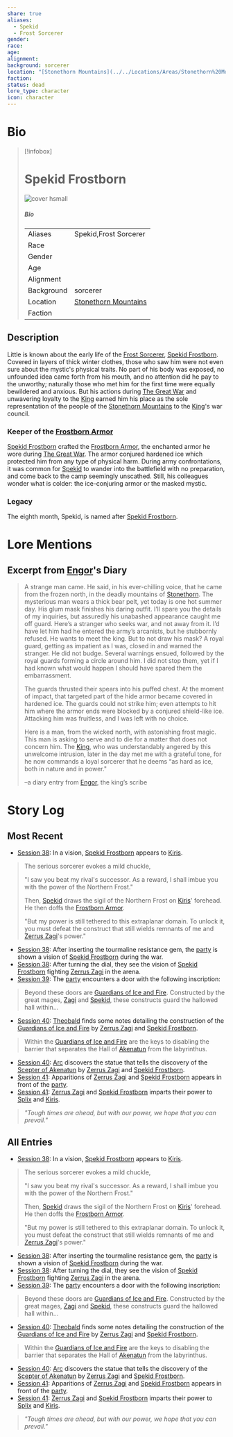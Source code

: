 ```yaml
---
share: true
aliases:
  - Spekid
  - Frost Sorcerer
gender: 
race: 
age: 
alignment: 
background: sorcerer
location: "[Stonethorn Mountains](../../Locations/Areas/Stonethorn%20Mountains.md)"
faction: 
status: dead
lore_type: character
icon: character
---
```

# Bio
> [!infobox]
> # Spekid Frostborn
> ![cover hsmall](insertimage.png)
> ##### Bio
> |  |  |
> | ---- | ---- |
> | Aliases | Spekid,Frost Sorcerer|
> | Race|  |
> | Gender| |
> | Age | |
> | Alignment|| 
> | Background| sorcerer|
> | Location|  [Stonethorn Mountains](../../Locations/Areas/Stonethorn%20Mountains.md)|
> | Faction| | 
## Description
Little is known about the early life of the [Frost Sorcerer](Spekid%20Frostborn.md), [Spekid Frostborn](Spekid%20Frostborn.md). Covered in layers of thick winter clothes, those who saw him were not even sure about the mystic's physical traits. No part of his body was exposed, no unfounded idea came forth from his mouth, and no attention did he pay to the unworthy; naturally those who met him for the first time were equally bewildered and anxious. But his actions during [The Great War](../Kippian-Sumber%20War.md) and unwavering loyalty to the [King](../../../Agustus%20Kyp.md) earned him his place as the sole representation of the people of the [Stonethorn Mountains](../../Locations/Areas/Stonethorn%20Mountains.md) to the [King](../../../Agustus%20Kyp.md)'s war council.
### Keeper of the [Frostborn Armor](../../Items/Mythic%20Items/Frostborn%20Armor.md)
[Spekid Frostborn](Spekid%20Frostborn.md) crafted the [Frostborn Armor](../../Items/Mythic%20Items/Frostborn%20Armor.md), the enchanted armor he wore during [The Great War](../Kippian-Sumber%20War.md). The armor conjured hardened ice which protected him from any type of physical harm. During army confrontations, it was common for [Spekid](Spekid%20Frostborn.md) to wander into the battlefield with no preparation, and come back to the camp seemingly unscathed. Still, his colleagues wonder what is colder: the ice-conjuring armor or the masked mystic.
### Legacy
The eighth month, Spekid, is named after [Spekid Frostborn](Spekid%20Frostborn.md).
# Lore Mentions
## Excerpt from **[Engor](../../../Engor%20Randall.md)'s Diary**
> A strange man came. He said, in his ever-chilling voice, that he came from the frozen north, in the deadly mountains of [Stonethorn](../../Locations/Areas/Stonethorn%20Mountains.md). The mysterious man wears a thick bear pelt, yet today is one hot summer day. His glum mask finishes his daring outfit. I’ll spare you the details of my inquiries, but assuredly his unabashed appearance caught me off guard. Here’s a stranger who seeks war, and not away from it. I’d have let him had he entered the army’s arcanists, but he stubbornly refused. He wants to meet the king. But to not draw his mask? A royal guard, getting as impatient as I was, closed in and warned the stranger. He did not budge. Several warnings ensued, followed by the royal guards forming a circle around him. I did not stop them, yet if I had known what would happen I should have spared them the embarrassment.
> 
> The guards thrusted their spears into his puffed chest. At the moment of impact, that targeted part of the hide armor became covered in hardened ice. The guards could not strike him; even attempts to hit him where the armor ends were blocked by a conjured shield-like ice. Attacking him was fruitless, and I was left with no choice.
> 
> Here is a man, from the wicked north, with astonishing frost magic. This man is asking to serve and to die for a matter that does not concern him. The [King](../../../Agustus%20Kyp.md), who was understandably angered by this unwelcome intrusion, later in the day met me with a grateful tone, for he now commands a loyal sorcerer that he deems “as hard as ice, both in nature and in power."
>
>–a diary entry from [Engor](../../../Engor%20Randall.md), the king’s scribe
# Story Log
## Most Recent
- [Session 38](../../Session%20Log/Session%2038.md): In a vision, [Spekid Frostborn](Spekid%20Frostborn.md) appears to [Kiris](Kiris%20Acquermann.md).
> The serious sorcerer evokes a mild chuckle,
>
> "I saw you beat my rival's successor. As a reward, I shall imbue you with the power of the Northern Frost."
>
> Then, [Spekid](Spekid%20Frostborn.md) draws the sigil of the Northern Frost on [Kiris](Kiris%20Acquermann.md)' forehead. He then doffs the [Frostborn Armor](Frostborn%20Armor.md).
>
> "But my power is still tethered to this extraplanar domain. To unlock it, you must defeat the construct that still wields remnants of me and [Zerrus Zagi](Zerrus%20Zagi.md)'s power."
- [Session 38](../../Session%20Log/Session%2038.md): After inserting the tourmaline resistance gem, the [party](Seven%20Up....md) is shown a vision of [Spekid Frostborn](Spekid%20Frostborn.md) during the war.
- [Session 38](../../Session%20Log/Session%2038.md): After turning the dial, they see the vision of [Spekid Frostborn](Spekid%20Frostborn.md) fighting [Zerrus Zagi](Zerrus%20Zagi.md) in the arena.
- [Session 39](../../Session%20Log/Session%2039.md): The [party](Seven%20Up....md) encounters a door with the following inscription:
> Beyond these doors are [Guardians of Ice and Fire](Guardians%20of%20Ice%20and%20Fire.md). Constructed by the great mages, [Zagi](Zerrus%20Zagi.md) and [Spekid](Spekid%20Frostborn.md), these constructs guard the hallowed hall within...
- [Session 40](../../Session%20Log/Session%2040.md): [Theobald](Theobald%20Clayhollow.md) finds some notes detailing the construction of the [Guardians of Ice and Fire](Guardians%20of%20Ice%20and%20Fire.md) by [Zerrus Zagi](Zerrus%20Zagi.md) and [Spekid Frostborn](Spekid%20Frostborn.md).
> Within the [Guardians of Ice and Fire](Guardians%20of%20Ice%20and%20Fire.md) are the keys to disabling the barrier that separates the Hall of [Akenatun](Akenatun.md) from the labyrinthus.
- [Session 40](../../Session%20Log/Session%2040.md): [Arc](Arc.md) discovers the statue that tells the discovery of the [Scepter of Akenatun](Scepter%20of%20Akenatun.md) by [Zerrus Zagi](Zerrus%20Zagi.md) and [Spekid Frostborn](Spekid%20Frostborn.md).
- [Session 41](../../Session%20Log/Session%2041.md): Apparitions of [Zerrus Zagi](Zerrus%20Zagi.md) and [Spekid Frostborn](Spekid%20Frostborn.md) appears in front of the [party](Seven%20Up....md).
- [Session 41](../../Session%20Log/Session%2041.md): [Zerrus Zagi](Zerrus%20Zagi.md) and [Spekid Frostborn](Spekid%20Frostborn.md) imparts their power to [Splix](Spraugh%20'Splix'%20Calix.md) and [Kiris](Kiris%20Acquermann.md).
> *"Tough times are ahead, but with our power, we hope that you can prevail."*

## All Entries
- [Session 38](../../Session%20Log/Session%2038.md): In a vision, [Spekid Frostborn](Spekid%20Frostborn.md) appears to [Kiris](Kiris%20Acquermann.md).
> The serious sorcerer evokes a mild chuckle,
>
> "I saw you beat my rival's successor. As a reward, I shall imbue you with the power of the Northern Frost."
>
> Then, [Spekid](Spekid%20Frostborn.md) draws the sigil of the Northern Frost on [Kiris](Kiris%20Acquermann.md)' forehead. He then doffs the [Frostborn Armor](Frostborn%20Armor.md).
>
> "But my power is still tethered to this extraplanar domain. To unlock it, you must defeat the construct that still wields remnants of me and [Zerrus Zagi](Zerrus%20Zagi.md)'s power."
- [Session 38](../../Session%20Log/Session%2038.md): After inserting the tourmaline resistance gem, the [party](Seven%20Up....md) is shown a vision of [Spekid Frostborn](Spekid%20Frostborn.md) during the war.
- [Session 38](../../Session%20Log/Session%2038.md): After turning the dial, they see the vision of [Spekid Frostborn](Spekid%20Frostborn.md) fighting [Zerrus Zagi](Zerrus%20Zagi.md) in the arena.
- [Session 39](../../Session%20Log/Session%2039.md): The [party](Seven%20Up....md) encounters a door with the following inscription:
> Beyond these doors are [Guardians of Ice and Fire](Guardians%20of%20Ice%20and%20Fire.md). Constructed by the great mages, [Zagi](Zerrus%20Zagi.md) and [Spekid](Spekid%20Frostborn.md), these constructs guard the hallowed hall within...
- [Session 40](../../Session%20Log/Session%2040.md): [Theobald](Theobald%20Clayhollow.md) finds some notes detailing the construction of the [Guardians of Ice and Fire](Guardians%20of%20Ice%20and%20Fire.md) by [Zerrus Zagi](Zerrus%20Zagi.md) and [Spekid Frostborn](Spekid%20Frostborn.md).
> Within the [Guardians of Ice and Fire](Guardians%20of%20Ice%20and%20Fire.md) are the keys to disabling the barrier that separates the Hall of [Akenatun](Akenatun.md) from the labyrinthus.
- [Session 40](../../Session%20Log/Session%2040.md): [Arc](Arc.md) discovers the statue that tells the discovery of the [Scepter of Akenatun](Scepter%20of%20Akenatun.md) by [Zerrus Zagi](Zerrus%20Zagi.md) and [Spekid Frostborn](Spekid%20Frostborn.md).
- [Session 41](../../Session%20Log/Session%2041.md): Apparitions of [Zerrus Zagi](Zerrus%20Zagi.md) and [Spekid Frostborn](Spekid%20Frostborn.md) appears in front of the [party](Seven%20Up....md).
- [Session 41](../../Session%20Log/Session%2041.md): [Zerrus Zagi](Zerrus%20Zagi.md) and [Spekid Frostborn](Spekid%20Frostborn.md) imparts their power to [Splix](Spraugh%20'Splix'%20Calix.md) and [Kiris](Kiris%20Acquermann.md).
> *"Tough times are ahead, but with our power, we hope that you can prevail."*
